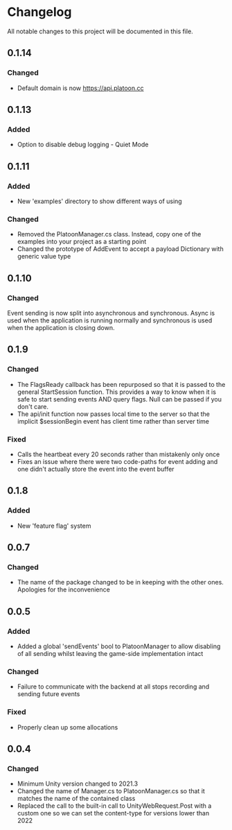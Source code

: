 # Changelog

All notable changes to this project will be documented in this file.

## 0.1.14

### Changed

- Default domain is now https://api.platoon.cc

## 0.1.13

### Added

- Option to disable debug logging - Quiet Mode

## 0.1.11

### Added

- New 'examples' directory to show different ways of using

### Changed

- Removed the PlatoonManager.cs class. Instead, copy one of the examples into your project as a starting point
- Changed the prototype of AddEvent to accept a payload Dictionary with generic value type

## 0.1.10

### Changed

Event sending is now split into asynchronous and synchronous. Async is used when the application is running normally and synchronous is used when the application is closing down.

## 0.1.9

### Changed

- The FlagsReady callback has been repurposed so that it is passed to the general StartSession function. This provides a way to know when it is safe to start sending events AND query flags. Null can be passed if you don't care.
- The api/init function now passes local time to the server so that the implicit $sessionBegin event has client time
  rather than server time

### Fixed

- Calls the heartbeat every 20 seconds rather than mistakenly only once
- Fixes an issue where there were two code-paths for event adding and one didn't actually store the event into the event buffer

## 0.1.8

### Added

- New 'feature flag' system

## 0.0.7

### Changed

- The name of the package changed to be in keeping with the other ones. Apologies for the inconvenience

## 0.0.5

### Added

- Added a global 'sendEvents' bool to PlatoonManager to allow disabling of all sending whilst leaving the game-side implementation intact

### Changed

- Failure to communicate with the backend at all stops recording and sending future events

### Fixed

- Properly clean up some allocations

## 0.0.4

### Changed

- Minimum Unity version changed to 2021.3
- Changed the name of Manager.cs to PlatoonManager.cs so that it matches the
  name of the contained class
- Replaced the call to the built-in call to UnityWebRequest.Post with a custom
  one so we can set the content-type for versions lower than 2022
